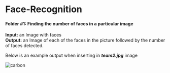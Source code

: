 # Face-Recognition <br>

  <h4>Folder #1: Finding the number of faces in a particular image </h4>
  <b>Input:</b> an Image with faces <br>
  <b>Output:</b> an Image of each of the faces in the picture followed by the number of faces detected.

Below is an example output when inserting in <i><b>team2.jpg</i></b> image

![carbon](https://user-images.githubusercontent.com/41015632/57749995-9dbf1700-769d-11e9-8c1e-ada7161b3b36.png)
